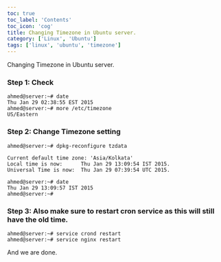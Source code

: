 ```yaml
---
toc: true 
toc_label: 'Contents' 
toc_icon: 'cog'
title: Changing Timezone in Ubuntu server.
category: ['Linux', 'Ubuntu']
tags: ['linux', 'ubuntu', 'timezone']
---
```


Changing Timezone in Ubuntu server.

### Step 1: Check

	ahmed@server:~# date
	Thu Jan 29 02:38:55 EST 2015
	ahmed@server:~# more /etc/timezone
	US/Eastern

### Step 2: Change Timezone setting 

	ahmed@server:~# dpkg-reconfigure tzdata
	
	Current default time zone: 'Asia/Kolkata'
	Local time is now:      Thu Jan 29 13:09:54 IST 2015.
	Universal Time is now:  Thu Jan 29 07:39:54 UTC 2015.
	
	ahmed@server:~# date
	Thu Jan 29 13:09:57 IST 2015
	ahmed@server:~#

### Step 3: Also make sure to restart cron service as this will still have the old time.

	ahmed@server:~# service crond restart
	ahmed@server:~# service nginx restart

And we are done.